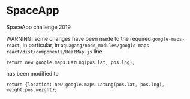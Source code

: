 # SpaceApp
SpaceApp challenge 2019

WARNING: some changes have been made to the required `google-maps-react`, in particular, in `aquagang/node_modules/google-maps-react/dist/components/HeatMap.js` line

	return new google.maps.LatLng(pos.lat, pos.lng);

has been modified to
	
	return {location: new google.maps.LatLng(pos.lat, pos.lng), weight:pos.weight};

